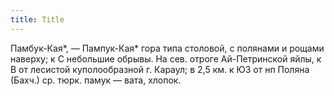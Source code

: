 ```yaml
---
title: Title
---
```


Памбук-Кая*, — Пампук-Кая* гора типа столовой, с полянами и рощами наверху; к С
небольшие обрывы. На сев. отроге Ай-Петринской яйлы, к В от лесистой
куполообразной г. Караул; в 2,5 км. к ЮЗ от нп Поляна (Бахч.) ср. тюрк. памук —
вата, хлопок.
